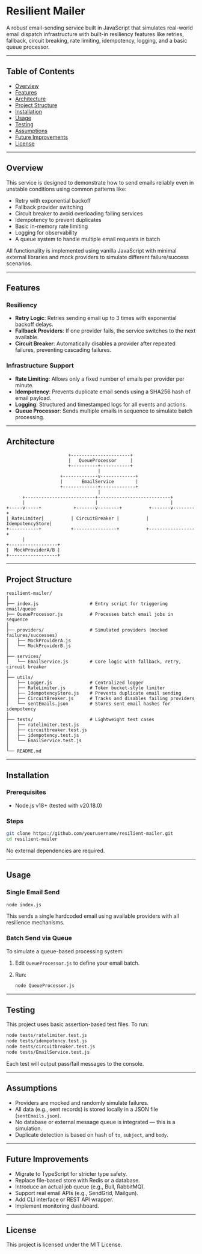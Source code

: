 # Resilient Mailer

A robust email-sending service built in JavaScript that simulates real-world email dispatch infrastructure with built-in resiliency features like retries, fallback, circuit breaking, rate limiting, idempotency, logging, and a basic queue processor.

---

## Table of Contents

- [Overview](#overview)
- [Features](#features)
- [Architecture](#architecture)
- [Project Structure](#project-structure)
- [Installation](#installation)
- [Usage](#usage)
- [Testing](#testing)
- [Assumptions](#assumptions)
- [Future Improvements](#future-improvements)
- [License](#license)

---

## Overview

This service is designed to demonstrate how to send emails reliably even in unstable conditions using common patterns like:

- Retry with exponential backoff
- Fallback provider switching
- Circuit breaker to avoid overloading failing services
- Idempotency to prevent duplicates
- Basic in-memory rate limiting
- Logging for observability
- A queue system to handle multiple email requests in batch

All functionality is implemented using vanilla JavaScript with minimal external libraries and mock providers to simulate different failure/success scenarios.

---

## Features

### Resiliency
- **Retry Logic**: Retries sending email up to 3 times with exponential backoff delays.
- **Fallback Providers**: If one provider fails, the service switches to the next available.
- **Circuit Breaker**: Automatically disables a provider after repeated failures, preventing cascading failures.

### Infrastructure Support
- **Rate Limiting**: Allows only a fixed number of emails per provider per minute.
- **Idempotency**: Prevents duplicate email sends using a SHA256 hash of email payload.
- **Logging**: Structured and timestamped logs for all events and actions.
- **Queue Processor**: Sends multiple emails in sequence to simulate batch processing.

---

## Architecture

```text
                       +----------------------+
                       |   QueueProcessor     |
                       +----------+-----------+
                                  |
                    +-------------v-------------+
                    |       EmailService        |
                    +-------------+-------------+
                                  |
      +--------------------------+---------------------------+
      |                          |                           |
+-----v-----+            +-------v--------+          +-------v--------+
| RateLimiter|          | CircuitBreaker |          | IdempotencyStore|
+-----------+           +----------------+          +-----------------+
      |
+------------------+
|  MockProviderA/B |
+------------------+
```

---

## Project Structure

```
resilient-mailer/
│
├── index.js                   # Entry script for triggering email/queue
├── QueueProcessor.js          # Processes batch email jobs in sequence
│
├── providers/                 # Simulated providers (mocked failures/successes)
│   ├── MockProviderA.js
│   └── MockProviderB.js
│
├── services/
│   └── EmailService.js        # Core logic with fallback, retry, circuit breaker
│
├── utils/
│   ├── Logger.js              # Centralized logger
│   ├── RateLimiter.js         # Token bucket-style limiter
│   ├── IdempotencyStore.js    # Prevents duplicate email sending
│   ├── CircuitBreaker.js      # Tracks and disables failing providers
│   └── sentEmails.json        # Stores sent email hashes for idempotency
│
├── tests/                     # Lightweight test cases
│   ├── ratelimiter.test.js
│   ├── circuitbreaker.test.js
│   ├── idempotency.test.js
│   └── EmailService.test.js
│
└── README.md
```

---

## Installation

### Prerequisites

* Node.js v18+ (tested with v20.18.0)

### Steps

```bash
git clone https://github.com/yourusername/resilient-mailer.git
cd resilient-mailer
```

No external dependencies are required.

---

## Usage

### Single Email Send

```bash
node index.js
```

This sends a single hardcoded email using available providers with all resilience mechanisms.

### Batch Send via Queue

To simulate a queue-based processing system:

1. Edit `QueueProcessor.js` to define your email batch.
2. Run:

   ```bash
   node QueueProcessor.js
   ```

---

## Testing

This project uses basic assertion-based test files. To run:

```bash
node tests/ratelimiter.test.js
node tests/idempotency.test.js
node tests/circuitbreaker.test.js
node tests/EmailService.test.js
```

Each test will output pass/fail messages to the console.

---

## Assumptions

* Providers are mocked and randomly simulate failures.
* All data (e.g., sent records) is stored locally in a JSON file (`sentEmails.json`).
* No database or external message queue is integrated — this is a simulation.
* Duplicate detection is based on hash of `to`, `subject`, and `body`.

---

## Future Improvements

* Migrate to TypeScript for stricter type safety.
* Replace file-based store with Redis or a database.
* Introduce an actual job queue (e.g., Bull, RabbitMQ).
* Support real email APIs (e.g., SendGrid, Mailgun).
* Add CLI interface or REST API wrapper.
* Implement monitoring dashboard.

---

## License

This project is licensed under the MIT License.
